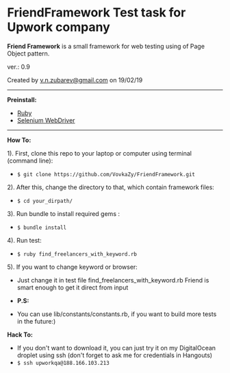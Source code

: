 # FriendFramework Test task for Upwork company

__Friend Framework__ is a small framework for web testing using of Page Object pattern.  

ver.: 0.9

Created by v.n.zubarev@gmail.com on 19/02/19

***********************************************************************************************
__Preinstall:__

- [Ruby](https://www.ruby-lang.org/en/documentation/installation/)
- [Selenium WebDriver](https://docs.seleniumhq.org/download/)

***********************************************************************************************

__How To:__

1). First, clone this repo to your laptop or computer using terminal (command line): 
- `$ git clone https://github.com/VovkaZy/FriendFramework.git`

2). After this, change the directory to that, which contain framework files: 
- `$ cd your_dirpath/`

3). Run bundle to install required gems : 
- `$ bundle install`

4). Run test: 
- `$ ruby find_freelancers_with_keyword.rb`
 
5). If you want to change keyword or browser:
- Just change it in test file find_freelancers_with_keyword.rb
  Friend is smart enough to get it direct from input

- __P.S:__ 
- You can use lib/constants/constants.rb, if you want to build more tests in the future:)

__Hack To:__

- If you don't want to download it, you can just try it on my DigitalOcean droplet using ssh (don't forget to ask me 
for credentials in Hangouts)
- `$ ssh upworkqa@188.166.103.213`



